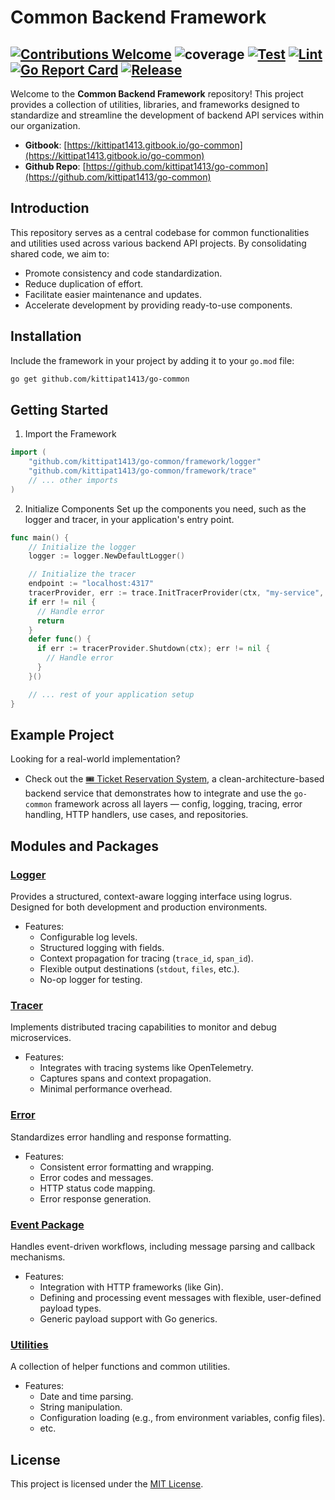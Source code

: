 # Common Backend Framework
[![Contributions Welcome](https://img.shields.io/badge/contributions-welcome-brightgreen.svg?style=flat)](https://github.com/kittipat1413/go-common/issues)
![coverage](https://img.shields.io/badge/coverage-90.8%25-brightgreen)
[![Test](https://github.com/kittipat1413/go-common/actions/workflows/test.yaml/badge.svg?branch=main)](https://github.com/kittipat1413/go-common/actions/workflows/test.yaml)
[![Lint](https://github.com/kittipat1413/go-common/actions/workflows/lint.yaml/badge.svg?branch=main)](https://github.com/kittipat1413/go-common/actions/workflows/lint.yaml)
[![Go Report Card](https://goreportcard.com/badge/github.com/kittipat1413/go-common)](https://goreportcard.com/report/github.com/kittipat1413/go-common)
[![Release](https://img.shields.io/github/release/kittipat1413/go-common.svg?style=flat)](https://github.com/kittipat1413/go-common/releases/latest)
---
Welcome to the **Common Backend Framework** repository! This project provides a collection of utilities, libraries, and frameworks designed to standardize and streamline the development of backend API services within our organization.

- **Gitbook**: [https://kittipat1413.gitbook.io/go-common](https://kittipat1413.gitbook.io/go-common)
- **Github Repo**: [https://github.com/kittipat1413/go-common](https://github.com/kittipat1413/go-common)

## Introduction
This repository serves as a central codebase for common functionalities and utilities used across various backend API projects. By consolidating shared code, we aim to:
- Promote consistency and code standardization.
- Reduce duplication of effort.
- Facilitate easier maintenance and updates.
- Accelerate development by providing ready-to-use components.

## Installation
Include the framework in your project by adding it to your `go.mod` file:
```bash
go get github.com/kittipat1413/go-common
```

## Getting Started
1. Import the Framework
```go
import (
    "github.com/kittipat1413/go-common/framework/logger"
    "github.com/kittipat1413/go-common/framework/trace"
    // ... other imports
)
```
2. Initialize Components
Set up the components you need, such as the logger and tracer, in your application's entry point.
```go
func main() {
    // Initialize the logger
    logger := logger.NewDefaultLogger()

    // Initialize the tracer
    endpoint := "localhost:4317"
    tracerProvider, err := trace.InitTracerProvider(ctx, "my-service", &endpoint, trace.ExporterGRPC)
    if err != nil {
      // Handle error
      return
    }
    defer func() {
      if err := tracerProvider.Shutdown(ctx); err != nil {
        // Handle error
      }
    }()

    // ... rest of your application setup
}
```

## Example Project

Looking for a real-world implementation?
- Check out the [🎟️ Ticket Reservation System](https://github.com/kittipat1413/ticket-reservation), a clean-architecture-based backend service that demonstrates how to integrate and use the `go-common` framework across all layers — config, logging, tracing, error handling, HTTP handlers, use cases, and repositories.

## Modules and Packages
### [Logger](/framework/logger/)
Provides a structured, context-aware logging interface using logrus. Designed for both development and production environments.
- Features:
  - Configurable log levels.
  - Structured logging with fields.
  - Context propagation for tracing (`trace_id`, `span_id`).
  - Flexible output destinations (`stdout`, `files`, etc.).
  - No-op logger for testing.

### [Tracer](/framework/trace/)
Implements distributed tracing capabilities to monitor and debug microservices.
- Features:
  - Integrates with tracing systems like OpenTelemetry.
  - Captures spans and context propagation.
  - Minimal performance overhead.

### [Error](/framework/errors/)
Standardizes error handling and response formatting.
- Features:
  - Consistent error formatting and wrapping.
  - Error codes and messages.
  - HTTP status code mapping.
  - Error response generation.

### [Event Package](/framework/event/)
Handles event-driven workflows, including message parsing and callback mechanisms.
- Features:
  - Integration with HTTP frameworks (like Gin).
  - Defining and processing event messages with flexible, user-defined payload types.
  - Generic payload support with Go generics.

### [Utilities](/util/)
A collection of helper functions and common utilities.
- Features:
  - Date and time parsing.
  - String manipulation.
  - Configuration loading (e.g., from environment variables, config files).
  - etc.

## License
This project is licensed under the [MIT License](LICENSE).